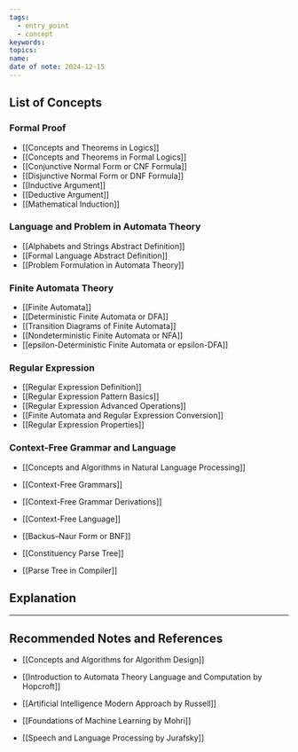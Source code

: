 ```yaml
---
tags:
  - entry_point
  - concept
keywords: 
topics: 
name: 
date of note: 2024-12-15
---
```


## List of Concepts

### Formal Proof

- [[Concepts and Theorems in Logics]]
- [[Concepts and Theorems in Formal Logics]]
- [[Conjunctive Normal Form or CNF Formula]]
- [[Disjunctive Normal Form or DNF Formula]]
- [[Inductive Argument]]
- [[Deductive Argument]]
- [[Mathematical Induction]]

### Language and Problem in Automata Theory

- [[Alphabets and Strings Abstract Definition]]
- [[Formal Language Abstract Definition]]
- [[Problem Formulation in Automata Theory]]



### Finite Automata Theory

- [[Finite Automata]]
- [[Deterministic Finite Automata or DFA]]
- [[Transition Diagrams of Finite Automata]]
- [[Nondeterministic Finite Automata or NFA]]
- [[epsilon-Deterministic Finite Automata or epsilon-DFA]]


### Regular Expression

- [[Regular Expression Definition]]
- [[Regular Expression Pattern Basics]]
- [[Regular Expression Advanced Operations]]
- [[Finite Automata and Regular Expression Conversion]]
- [[Regular Expression Properties]]


### Context-Free Grammar and Language

- [[Concepts and Algorithms in Natural Language Processing]]

- [[Context-Free Grammars]]
- [[Context-Free Grammar Derivations]]
- [[Context-Free Language]]

- [[Backus–Naur Form or BNF]]
- [[Constituency Parse Tree]]
- [[Parse Tree in Compiler]]




## Explanation





-----------
##  Recommended Notes and References



- [[Concepts and Algorithms for Algorithm Design]]

- [[Introduction to Automata Theory Language and Computation by Hopcroft]]
- [[Artificial Intelligence Modern Approach by Russell]]
- [[Foundations of Machine Learning by Mohri]]
- [[Speech and Language Processing by Jurafsky]]